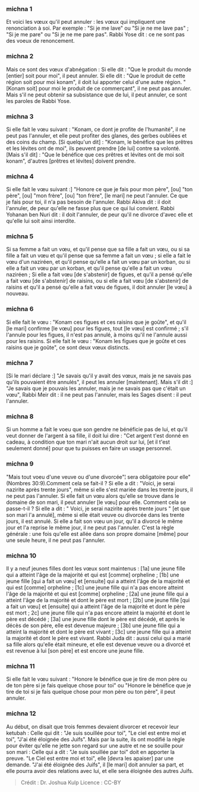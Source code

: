 
### michna 1
Et voici les vœux qu'il peut annuler : les vœux qui impliquent une renonciation à soi. Par exemple : "Si je me lave" ou "Si je ne me lave pas" ; "Si je me pare" ou "Si je ne me pare pas". Rabbi Yose dit : ce ne sont pas des voeux de renoncement.

### michna 2
Mais ce sont des vœux d'abnégation : Si elle dit : "Que le produit du monde [entier] soit pour moi", il peut annuler. Si elle dit : "Que le produit de cette région soit pour moi konam", il doit lui apporter celui d'une autre région. "[Konam soit] pour moi le produit de ce commerçant", il ne peut pas annuler. Mais s'il ne peut obtenir sa subsistance que de lui, il peut annuler, ce sont les paroles de Rabbi Yose.

### michna 3
Si elle fait le vœu suivant : "Konam, ce dont je profite de l'humanité", il ne peut pas l'annuler, et elle peut profiter des glanes, des gerbes oubliées et des coins du champ. [Si quelqu'un dit] : "Konam, le bénéfice que les prêtres et les lévites ont de moi", ils peuvent prendre [de lui] contre sa volonté. [Mais s'il dit] : "Que le bénéfice que ces prêtres et lévites ont de moi soit konam", d'autres [prêtres et lévites] doivent prendre.

### michna 4
Si elle fait le vœu suivant :] "Honore ce que je fais pour mon père", [ou] "ton père", [ou] "mon frère", [ou] "ton frère", [le mari] ne peut l'annuler. Ce que je fais pour toi, il n'a pas besoin de l'annuler. Rabbi Akiva dit : il doit l'annuler, de peur qu'elle ne fasse plus que ce qui lui convient. Rabbi Yohanan ben Nuri dit : il doit l'annuler, de peur qu'il ne divorce d'avec elle et qu'elle lui soit ainsi interdite.

### michna 5
Si sa femme a fait un vœu, et qu'il pense que sa fille a fait un vœu, ou si sa fille a fait un vœu et qu'il pense que sa femme a fait un vœu ; si elle a fait le vœu d'un naziréen, et qu'il pense qu'elle a fait un vœu par un korban, ou si elle a fait un vœu par un korban, et qu'il pense qu'elle a fait un vœu naziréen ; Si elle a fait vœu [de s'abstenir] de figues, et qu'il a pensé qu'elle a fait vœu [de s'abstenir] de raisins, ou si elle a fait vœu [de s'abstenir] de raisins et qu'il a pensé qu'elle a fait vœu de figues, il doit annuler [le vœu] à nouveau.

### michna 6
Si elle fait le vœu : "Konam ces figues et ces raisins que je goûte", et qu'il [le mari] confirme [le vœu] pour les figues, tout [le vœu] est confirmé ; s'il l'annule pour les figues, il n'est pas annulé, à moins qu'il ne l'annule aussi pour les raisins. Si elle fait le vœu : "Konam les figues que je goûte et ces raisins que je goûte", ce sont deux vœux distincts.

### michna 7
[Si le mari déclare :] "Je savais qu'il y avait des vœux, mais je ne savais pas qu'ils pouvaient être annulés", il peut les annuler [maintenant]. Mais s'il dit :] "Je savais que je pouvais les annuler, mais je ne savais pas que c'était un vœu", Rabbi Meir dit : il ne peut pas l'annuler, mais les Sages disent : il peut l'annuler.

### michna 8
Si un homme a fait le voeu que son gendre ne bénéficie pas de lui, et qu'il veut donner de l'argent à sa fille, il doit lui dire : "Cet argent t'est donné en cadeau, à condition que ton mari n'ait aucun droit sur lui, [et il t'est seulement donné] pour que tu puisses en faire un usage personnel.

### michna 9
"Mais tout voeu d'une veuve ou d'une divorcée"¦ sera obligatoire pour elle" (Nombres 30:9).Comment cela se fait-il ? Si elle a dit : "Voici, je serai nazirite après trente jours", même si elle s'est mariée dans les trente jours, il ne peut pas l'annuler. Si elle fait un vœu alors qu'elle se trouve dans le domaine de son mari, il peut annuler [le vœu] pour elle. Comment cela se passe-t-il ? Si elle a dit : " Voici, je serai nazirite après trente jours " [et que son mari l'a annulé], même si elle était veuve ou divorcée dans les trente jours, il est annulé. Si elle a fait son vœu un jour, qu'il a divorcé le même jour et l'a reprise le même jour, il ne peut pas l'annuler. C'est la règle générale : une fois qu'elle est allée dans son propre domaine [même] pour une seule heure, il ne peut pas l'annuler.

### michna 10
Il y a neuf jeunes filles dont les vœux sont maintenus : [1a] une jeune fille qui a atteint l'âge de la majorité et qui est [comme] orpheline ; [1b] une jeune fille [qui a fait un vœu] et [ensuite] qui a atteint l'âge de la majorité et qui est [comme] orpheline ; [1c] une jeune fille qui n'a pas encore atteint l'âge de la majorité et qui est [comme] orpheline ; [2a] une jeune fille qui a atteint l'âge de la majorité et dont le père est mort ; [2b] une jeune fille [qui a fait un vœu] et [ensuite] qui a atteint l'âge de la majorité et dont le père est mort ; 2c] une jeune fille qui n'a pas encore atteint la majorité et dont le père est décédé ; [3a] une jeune fille dont le père est décédé, et après le décès de son père, elle est devenue majeure ; [3b] une jeune fille qui a atteint la majorité et dont le père est vivant ; [3c] une jeune fille qui a atteint la majorité et dont le père est vivant. Rabbi Juda dit : aussi celui qui a marié sa fille alors qu'elle était mineure, et elle est devenue veuve ou a divorcé et est revenue à lui [son père] et est encore une jeune fille.

### michna 11
Si elle fait le vœu suivant : "Honore le bénéfice que je tire de mon père ou de ton père si je fais quelque chose pour toi" ou "Honore le bénéfice que je tire de toi si je fais quelque chose pour mon père ou ton père", il peut annuler.

### michna 12
Au début, on disait que trois femmes devaient divorcer et recevoir leur ketubah : Celle qui dit : "Je suis souillée pour toi", "Le ciel est entre moi et toi", "J'ai été éloignée des Juifs". Mais par la suite, ils ont modifié la règle pour éviter qu'elle ne jette son regard sur une autre et ne se souille pour son mari : Celle qui a dit : "Je suis souillée par toi" doit en apporter la preuve. "Le Ciel est entre moi et toi", elle [devra les apaiser] par une demande. "J'ai été éloignée des Juifs", il [le mari] doit annuler sa part, et elle pourra avoir des relations avec lui, et elle sera éloignée des autres Juifs.

>Crédit : Dr. Joshua Kulp
>Licence : CC-BY